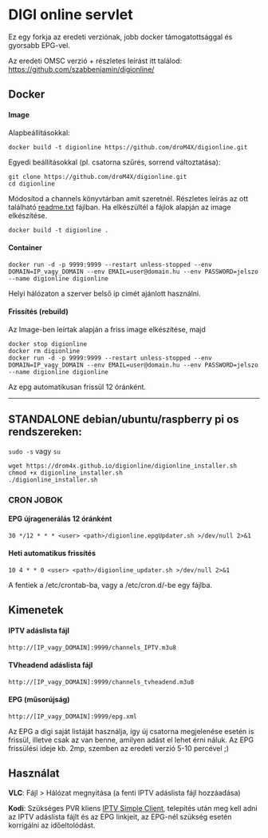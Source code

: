 # DIGI online servlet
Ez egy forkja az eredeti verziónak, jobb docker támogatottsággal és gyorsabb EPG-vel.

Az eredeti OMSC verzió + részletes leírást itt találod: https://github.com/szabbenjamin/digionline/

## Docker
#### Image
Alapbeállításokkal:
```
docker build -t digionline https://github.com/droM4X/digionline.git
```

Egyedi beállításokkal (pl. csatorna szűrés, sorrend változtatása):

```
git clone https://github.com/droM4X/digionline.git
cd digionline
```
Módosítod a channels könyvtárban amit szeretnél. Részletes leírás az ott található [readme.txt](channels/readme.txt) fájlban.
Ha elkészültél a fájlok alapján az image elkészítése.
```
docker build -t digionline .
```

#### Container
```
docker run -d -p 9999:9999 --restart unless-stopped --env DOMAIN=IP_vagy_DOMAIN --env EMAIL=user@domain.hu --env PASSWORD=jelszo --name digionline digionline
```
Helyi hálózaton a szerver belső ip címét ajánlott használni.

#### Frissítés (rebuild)
Az Image-ben leírtak alapján a friss image elkészítése, majd

```
docker stop digionline
docker rm digionline
docker run -d -p 9999:9999 --restart unless-stopped --env DOMAIN=IP_vagy_DOMAIN --env EMAIL=user@domain.hu --env PASSWORD=jelszo --name digionline digionline
```

Az epg automatikusan frissül 12 óránként.

---

## STANDALONE debian/ubuntu/raspberry pi os rendszereken:
`sudo -s` vagy `su`
```
wget https://drom4x.github.io/digionline/digionline_installer.sh
chmod +x digionline_installer.sh
./digionline_installer.sh
```

### CRON JOBOK
#### EPG újragenerálás 12 óránként
```
30 */12 * * * <user> <path>/digionline.epgUpdater.sh >/dev/null 2>&1
```

#### Heti automatikus frissítés
```
10 4 * * 0 <user> <path>/digionline_updater.sh >/dev/null 2>&1
```

A fentiek a /etc/crontab-ba, vagy a /etc/cron.d/-be egy fájlba.

## Kimenetek

#### IPTV adáslista fájl
```
http://[IP_vagy_DOMAIN]:9999/channels_IPTV.m3u8
```
#### TVheadend adáslista fájl
```
http://[IP_vagy_DOMAIN]:9999/channels_tvheadend.m3u8
```
#### EPG (műsorújság)
```
http://[IP_vagy_DOMAIN]:9999/epg.xml
```
Az EPG a digi saját listáját használja, így új csatorna megjelenése esetén is frissül, illetve csak az van benne, amilyen adást el lehet érni náluk. Az EPG frissülési ideje kb. 2mp, szemben az eredeti verzió 5-10 percével ;)

## Használat

__VLC__: Fájl > Hálózat megnyitása (a fenti IPTV adáslista fájl hozzáadása)

__Kodi__: Szükséges PVR kliens [IPTV Simple Client](https://kodi.wiki/view/Add-on:PVR_IPTV_Simple_Client), telepítés után meg kell adni az IPTV adáslista fájlt és az EPG linkjeit, az EPG-nél szükség esetén korrigálni az időeltolódást.
